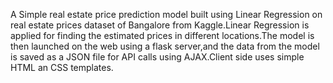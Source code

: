 A Simple real estate price prediction model built using Linear Regression on real estate prices dataset of Bangalore from Kaggle.Linear Regression is applied for finding the estimated prices in different locations.The model is then launched on the web using a flask server,and the data from the model is saved as a JSON file for API calls using AJAX.Client side uses simple HTML an CSS templates.
